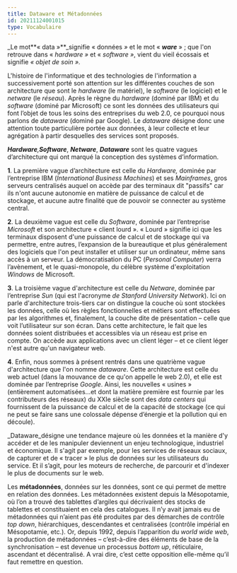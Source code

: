 ```yaml
---
title: Dataware et Métadonnées
id: 20211124001015
type: Vocabulaire
---
```


_Le mot**« data »**_signifie « données _»_  et le mot « **_ware_** » ; que l'on retrouve dans « _hardware »_  et « _software »_, vient du vieil écossais et signifie  _« objet de soin »._

L'histoire de l'informatique et des technologies de l'information a successivement porté son attention sur les différentes couches de son architecture que sont le  _hardware_  (le matériel), le  _software_  (le logiciel) et le  _netware_  (le  _réseau_). Après le règne du  _hardware_  (dominé par IBM) et du  _software_  (dominé par Microsoft) ce sont les données des utilisateurs qui font l’objet de tous les soins des entreprises du web 2.0, ce pourquoi nous parlons de  _dataware_  (dominé par Google). Le  _dataware_  désigne donc une attention toute particulière portée aux données, à leur collecte et leur agrégation à partir desquelles des services sont proposés.

**_Hardware_**_,**Software**_,  **_Netware_**,  **_Dataware_**  sont les quatre vagues d’architecture qui ont marqué la conception des systèmes d’information.

**1**. La première vague d’architecture est celle du  _Hardware,_  dominée par l’entreprise IBM (_International Business Machines_) et ses  _Mainframes_, gros serveurs centralisés auquel on accède par des terminaux dit "passifs" car ils n'ont aucune autonomie en matière de puissance de calcul et de stockage, et aucune autre finalité que de pouvoir se connecter au système central.

**2**. La deuxième vague est celle du  _Software_, dominée par l’entreprise  _Microsoft_  et son architecture « client lourd ». « Lourd » signifie ici que les terminaux disposent d'une puissance de calcul et de stockage qui va permettre, entre autres, l’expansion de la bureautique et plus généralement des logiciels que l'on peut installer et utiliser sur un ordinateur, même sans accès à un serveur. La démocratisation du PC (_Personal Computer_) verra l’avènement, et le quasi-monopole, du célèbre système d'exploitation  _Windows_  de Microsoft.

**3**. La troisième vague d'architecture est celle du  _Netware_, dominée par l’entreprise  _Sun_  (qui est l'acronyme  _de Stanford University Network_). Ici on parle d'architecture trois-tiers car on distingue la couche où sont stockées les données, celle où les règles fonctionnelles et métiers sont effectuées par les algorithmes et, finalement, la couche dite de présentation – celle que voit l’utilisateur sur son écran. Dans cette architecture, le fait que les données soient distribuées et accessibles via un réseau est prise en compte. On accède aux applications avec un client léger – et ce client léger n'est autre qu'un navigateur web.

**4**. Enfin, nous sommes à présent rentrés dans une quatrième vague d'architecture que l'on nomme  _dataware_. Cette architecture est celle du web actuel (dans la mouvance de ce qu'on appelle le web 2.0), et elle est dominée par l’entreprise  _Google_. Ainsi, les nouvelles « usines » (entièrement automatisées…et dont la matière première est fournie par les contributeurs des réseaux) du XXIe  siècle sont des  _data centers_  qui fournissent de la puissance de calcul et de la capacité de stockage (ce qui ne peut se faire sans une colossale dépense d’énergie et la pollution qui en découle).

_Dataware_désigne une tendance majeure où les données et la manière d'y accéder et de les manipuler deviennent un enjeu technologique, industriel et économique. Il s'agit par exemple, pour les services de réseaux sociaux, de capturer et de « tracer » le plus de données sur les utilisateurs du service. Et il s’agit, pour les moteurs de recherche, de parcourir et d'indexer le plus de documents sur le web.

Les  **métadonnées**, données sur les données, sont ce qui permet de mettre en relation des données. Les métadonnées existent depuis la Mésopotamie, où l’on a trouvé des tablettes d’argiles qui décrivaient des stocks de tablettes et constituaient en cela des catalogues. Il n’y avait jamais eu de métadonnées qui n’aient pas été produites par des démarches de contrôle _top down_, hiérarchiques, descendantes et centralisées (contrôle impérial en Mésopotamie, etc.). Or, depuis 1992, depuis l’apparition du  _world wide web_, la production de métadonnées – c’est-à-dire des éléments de base de la synchronisation – est devenue un processus  _bottom up_, réticulaire, ascendant et décentralisé. A vrai dire, c’est cette opposition elle-même qu’il faut remettre en question.